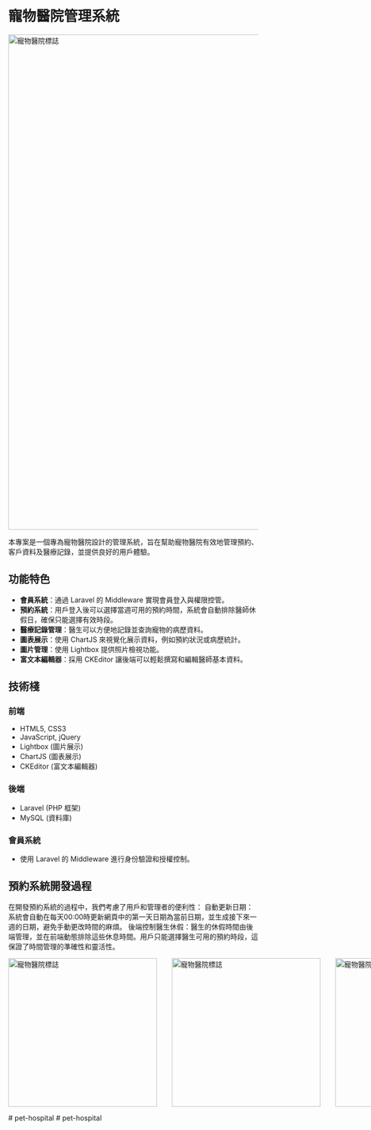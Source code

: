 # 寵物醫院管理系統

<div>
    <img src="https://github.com/user-attachments/assets/6be205d8-8de7-48a5-933c-eeda719b9e45" style="width:1000px" alt="寵物醫院標誌" />    
</div>




本專案是一個專為寵物醫院設計的管理系統，旨在幫助寵物醫院有效地管理預約、客戶資料及醫療記錄，並提供良好的用戶體驗。

## 功能特色

- **會員系統**：通過 Laravel 的 Middleware 實現會員登入與權限控管。
- **預約系統**：用戶登入後可以選擇當週可用的預約時間，系統會自動排除醫師休假日，確保只能選擇有效時段。
- **醫療記錄管理**：醫生可以方便地記錄並查詢寵物的病歷資料。
- **圖表展示**：使用 ChartJS 來視覺化展示資料，例如預約狀況或病歷統計。
- **圖片管理**：使用 Lightbox 提供照片檢視功能。
- **富文本編輯器**：採用 CKEditor 讓後端可以輕鬆撰寫和編輯醫師基本資料。

## 技術棧

### 前端

- HTML5, CSS3
- JavaScript, jQuery
- Lightbox (圖片展示)
- ChartJS (圖表展示)
- CKEditor (富文本編輯器)

### 後端

- Laravel (PHP 框架)
- MySQL (資料庫)

### 會員系統

- 使用 Laravel 的 Middleware 進行身份驗證和授權控制。

## 預約系統開發過程

在開發預約系統的過程中，我們考慮了用戶和管理者的便利性：
自動更新日期：系統會自動在每天00:00時更新網頁中的第一天日期為當前日期，並生成接下來一週的日期，避免手動更改時間的麻煩。
後端控制醫生休假：醫生的休假時間由後端管理，並在前端動態排除這些休息時間。用戶只能選擇醫生可用的預約時段，這保證了時間管理的準確性和靈活性。

<div style="display: flex; justify-content: space-between;">
    <img src="https://github.com/user-attachments/assets/aa89ff67-44e8-4fc6-98ea-b53e734433c9" style="width: 300px; margin-right: 30px;" alt="寵物醫院標誌" />
    <img src="https://github.com/user-attachments/assets/078fac91-11a4-41ff-ba33-0f0f89ec458e" style="width: 300px; margin-right: 30px;" alt="寵物醫院標誌" />
    <img src="https://github.com/user-attachments/assets/4dcf3e2d-5805-44b5-a7f2-1b3bba65e6d7" style="width: 300px;" alt="寵物醫院標誌" />
</div>


#   p e t - h o s p i t a l  
 #   p e t - h o s p i t a l  
 